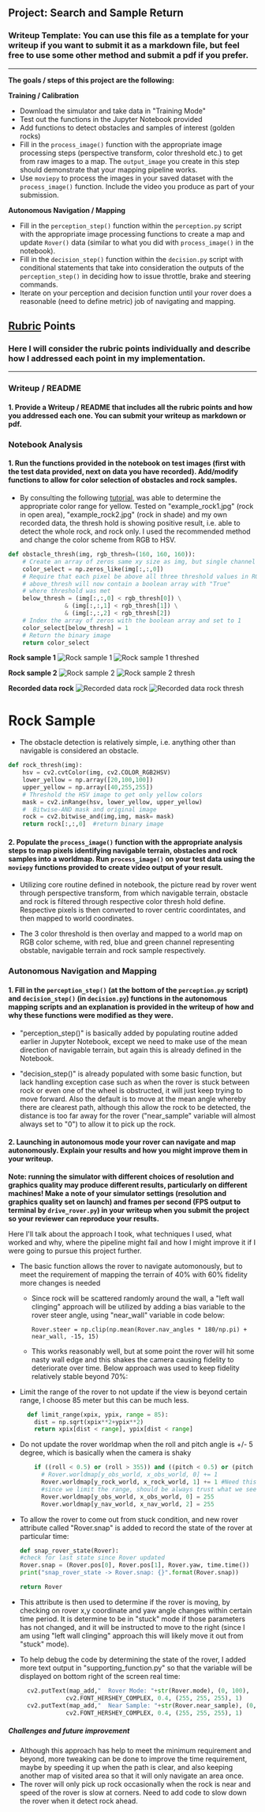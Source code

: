 ## Project: Search and Sample Return
### Writeup Template: You can use this file as a template for your writeup if you want to submit it as a markdown file, but feel free to use some other method and submit a pdf if you prefer.

---


**The goals / steps of this project are the following:**  

**Training / Calibration**  

* Download the simulator and take data in "Training Mode"
* Test out the functions in the Jupyter Notebook provided
* Add functions to detect obstacles and samples of interest (golden rocks)
* Fill in the `process_image()` function with the appropriate image processing steps (perspective transform, color threshold etc.) to get from raw images to a map.  The `output_image` you create in this step should demonstrate that your mapping pipeline works.
* Use `moviepy` to process the images in your saved dataset with the `process_image()` function.  Include the video you produce as part of your submission.

**Autonomous Navigation / Mapping**

* Fill in the `perception_step()` function within the `perception.py` script with the appropriate image processing functions to create a map and update `Rover()` data (similar to what you did with `process_image()` in the notebook). 
* Fill in the `decision_step()` function within the `decision.py` script with conditional statements that take into consideration the outputs of the `perception_step()` in deciding how to issue throttle, brake and steering commands. 
* Iterate on your perception and decision function until your rover does a reasonable (need to define metric) job of navigating and mapping.  

[//]: # (Image References)

[image1]: ./misc/rover_image.jpg
[image2]: ./calibration_images/example_grid1.jpg
[image3]: ./calibration_images/example_rock1.jpg 
[example_rock1]: ./calibration_images/example_rock1.jpg
[example_rock2]: ./calibration_images/example_rock2.jpg
[my_rock]: ./calibration_images/my_rock.jpg
[example_rock1_thresh]: ./calibration_images/example_rock1_thresh.jpg
[example_rock2_thresh]: ./calibration_images/example_rock2_thresh.jpg
[my_rock_thresh]: ./calibration_images/my_rock_thresh.jpg


## [Rubric](https://review.udacity.com/#!/rubrics/916/view) Points
### Here I will consider the rubric points individually and describe how I addressed each point in my implementation.  

---
### Writeup / README

#### 1. Provide a Writeup / README that includes all the rubric points and how you addressed each one.  You can submit your writeup as markdown or pdf.  


### Notebook Analysis
#### 1. Run the functions provided in the notebook on test images (first with the test data provided, next on data you have recorded). Add/modify functions to allow for color selection of obstacles and rock samples.

* By consulting the following [tutorial](http://docs.opencv.org/3.2.0/df/d9d/tutorial_py_colorspaces.html), was able to determine the appropriate color range for yellow.  Tested on "example_rock1.jpg" (rock in open area), "example_rock2.jpg" (rock in shade) and my own recorded data, the thresh hold is showing positive result, i.e. able to detect the whole rock, and rock only.  I used the recommended method and change the color scheme from RGB to HSV.
``` python
def obstacle_thresh(img, rgb_thresh=(160, 160, 160)):
    # Create an array of zeros same xy size as img, but single channel
    color_select = np.zeros_like(img[:,:,0])
    # Require that each pixel be above all three threshold values in RGB
    # above_thresh will now contain a boolean array with "True"
    # where threshold was met
    below_thresh = (img[:,:,0] < rgb_thresh[0]) \
                & (img[:,:,1] < rgb_thresh[1]) \
                & (img[:,:,2] < rgb_thresh[2])
    # Index the array of zeros with the boolean array and set to 1
    color_select[below_thresh] = 1
    # Return the binary image
    return color_select
```
**Rock sample 1**
![Rock sample 1][example_rock1]
![Rock sample 1 threshed][example_rock1_thresh]

**Rock sample 2**
![Rock sample 2][example_rock2]
![Rock sample 2 thresh][example_rock2_thresh]

**Recorded data rock**
![Recorded data rock][my_rock]
![Recorded data rock thresh][my_rock_thresh]


# Rock Sample

*  The obstacle detection is relatively simple, i.e. anything other than navigable is considered an obstacle.

``` python
def rock_thresh(img):
    hsv = cv2.cvtColor(img, cv2.COLOR_RGB2HSV)
    lower_yellow = np.array([20,100,100])
    upper_yellow = np.array([40,255,255])
    # Threshold the HSV image to get only yellow colors
    mask = cv2.inRange(hsv, lower_yellow, upper_yellow)
    #  Bitwise-AND mask and original image
    rock = cv2.bitwise_and(img,img, mask= mask)
    return rock[:,:,0]  #return binary image
```

#### 2. Populate the `process_image()` function with the appropriate analysis steps to map pixels identifying navigable terrain, obstacles and rock samples into a worldmap.  Run `process_image()` on your test data using the `moviepy` functions provided to create video output of your result. 

* Utilizing core routine defined in notebook, the picture read by rover went through perspective transform, from which navigable terrain, obstacle and rock is filtered through respective color thresh hold define.  Respective pixels is then converted to rover centric coordintates, and then mapped to world coordinates.

* The 3 color threshold is then overlay and mapped to a world map on RGB color scheme, with red, blue and green channel representing obstable, navigable terrain and rock sample respectively.


### Autonomous Navigation and Mapping

#### 1. Fill in the `perception_step()` (at the bottom of the `perception.py` script) and `decision_step()` (in `decision.py`) functions in the autonomous mapping scripts and an explanation is provided in the writeup of how and why these functions were modified as they were.

* "perception_step()" is basically added by populating routine added earlier in Jupyter Notebook, except we need to make use of the mean direction of navigable terrain, but again this is already defined in the Notebook.

* "decision_step()" is already populated with some basic function, but lack handling exception case such as when the rover is stuck between rock or even one of the wheel is obstructed, it will just keep trying to move forward.  Also the default is to move at the mean angle whereby there are clearest path, although this allow the rock to be detected, the distance is too far away for the rover ("near_sample" variable will almost always set to "0") to allow it to pick up the rock.

#### 2. Launching in autonomous mode your rover can navigate and map autonomously.  Explain your results and how you might improve them in your writeup.  

**Note: running the simulator with different choices of resolution and graphics quality may produce different results, particularly on different machines!  Make a note of your simulator settings (resolution and graphics quality set on launch) and frames per second (FPS output to terminal by `drive_rover.py`) in your writeup when you submit the project so your reviewer can reproduce your results.**

Here I'll talk about the approach I took, what techniques I used, what worked and why, where the pipeline might fail and how I might improve it if I were going to pursue this project further.  

* The basic function allows the rover to navigate automonously, but to meet the requirement of mapping the terrain of 40% with 60% fidelity more changes is needed
  * Since rock will be scattered randomly around the wall, a "left wall clinging" approach will be utilized by adding a bias variable to the rover steer angle, using "near_wall" variable in code below:
  
    `Rover.steer = np.clip(np.mean(Rover.nav_angles * 180/np.pi) + near_wall, -15, 15)`

  * This works reasonably well, but at some point the rover will hit some nasty wall edge and this shakes the camera causing fidelity to deteriorate over time.  Below approach was used to keep fidelity relatively stable beyond 70%:
* Limit the range of the rover to not update if the view is beyond certain range, I choose 85 meter but this can be much less.
  
  ```python
    def limit_range(xpix, ypix, range = 85):
      dist = np.sqrt(xpix**2+ypix**2)
      return xpix[dist < range], ypix[dist < range]
  ```
  
* Do not update the rover worldmap when the roll and pitch angle is +/- 5 degree, which is basically when the camera is shaky
  
  ```python
      if ((roll < 0.5) or (roll > 355)) and ((pitch < 0.5) or (pitch > 355)):  #only under the map when roll/pitch < 0.5, i.e. when it is not shaky
        # Rover.worldmap[y_obs_world, x_obs_world, 0] += 1
        Rover.worldmap[y_rock_world, x_rock_world, 1] += 1 #Need this to indicate rock detection
        #since we limit the range, should be always trust what we see now.
        Rover.worldmap[y_obs_world, x_obs_world, 0] = 255
        Rover.worldmap[y_nav_world, x_nav_world, 2] = 255
  ``` 
 
* To allow the rover to come out from stuck condition, and new rover attribute called "Rover.snap" is added to record the state of the rover at particular time:
    ```python
    def snap_rover_state(Rover):
    #check for last state since Rover updated
    Rover.snap = (Rover.pos[0], Rover.pos[1], Rover.yaw, time.time())
    print("snap_rover_state -> Rover.snap: {}".format(Rover.snap))

    return Rover
    ```
    
* This attribute is then used to determine if the rover is moving, by checking on rover x,y coordinate and yaw angle changes within certain time period. It is determine to be in "stuck" mode if those parameters has not changed, and it will be instructed to move to the right (since I am using "left wall clinging" approach this will likely move it out from "stuck" mode).

* To help debug the code by determining the state of the rover, I added more text output in "supporting_function.py" so that the variable will be displayed on bottom right of the screen real time:
    ```python
      cv2.putText(map_add,"  Rover Mode: "+str(Rover.mode), (0, 100),
                 cv2.FONT_HERSHEY_COMPLEX, 0.4, (255, 255, 255), 1)
      cv2.putText(map_add,"  Near Sample: "+str(Rover.near_sample), (0, 115),
                 cv2.FONT_HERSHEY_COMPLEX, 0.4, (255, 255, 255), 1)
    ```

##### *Challenges and future improvement*

* Although this approach has help to meet the minimum requirement and beyond, more tweaking can be done to improve the time requirement, maybe by speeding it up when the path is clear, and also keeping another map of visited area so that it will only navigate an area once.
* The rover will only pick up rock occasionally when the rock is near and speed of the rover is slow at corners.  Need to add code to slow down the rover when it detect rock ahead.
